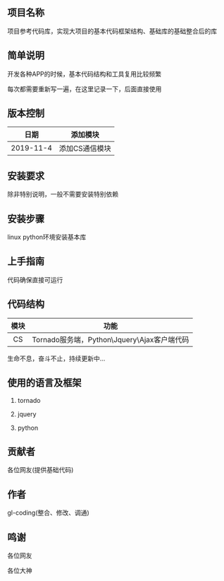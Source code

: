 ## 项目名称

项目参考代码库，实现大项目的基本代码框架结构、基础库的基础整合后的库

## 简单说明

开发各种APP的时候，基本代码结构和工具复用比较频繁

每次都需要重新写一遍，在这里记录一下，后面直接使用

## 版本控制

|日期|添加模块|
|:-:|:-:|
|2019-11-4|添加CS通信模块|

## 安装要求

除非特别说明，一般不需要安装特别依赖

## 安装步骤

linux python环境安装基本库

## 上手指南

代码确保直接可运行

## 代码结构

|模块|功能|
|:-:|:-:|
|CS|Tornado服务端，Python\Jquery\Ajax客户端代码|

生命不息，奋斗不止，持续更新中...

## 使用的语言及框架

1. tornado

2. jquery

3. python

## 贡献者

各位网友(提供基础代码)

## 作者

gl-coding(整合、修改、调通)

## 鸣谢

各位网友

各位大神

